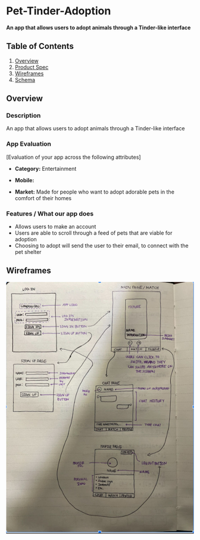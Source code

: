 # Pet-Tinder-Adoption
**An app that allows users to adopt animals through a Tinder-like interface**


## Table of Contents
1. [Overview](#Overview)
1. [Product Spec](#Product-Spec)
1. [Wireframes](#Wireframes)
2. [Schema](#Schema)

## Overview
### Description
An app that allows users to adopt animals through a Tinder-like interface

### App Evaluation
[Evaluation of your app across the following attributes]
- **Category:**
    Entertainment
- **Mobile:**
    
- **Market:**
    Made for people who want to adopt adorable pets in the comfort of their homes    

   

### Features / What our app does
*   Allows users to make an account 
*   Users are able to scroll through a feed of pets that are viable for adoption
*   Choosing to adopt will send the user to their email, to connect with the pet shelter


## Wireframes

<img src="AppWireFrame.png" width=600>
